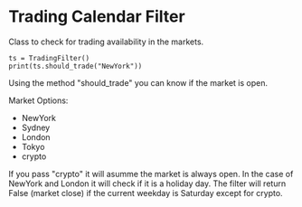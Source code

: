 # Trading Calendar Filter
Class to check for trading availability in the markets. 

```
ts = TradingFilter()
print(ts.should_trade("NewYork"))
```

Using the method "should_trade" you can know if the market is open. 

Market Options:
- NewYork
- Sydney
- London
- Tokyo
- crypto

If you pass "crypto" it will asumme the market is always open. In the case of NewYork and London it will check if it is a holiday day.
The filter will return False (market close) if the current weekday is Saturday except for crypto.
